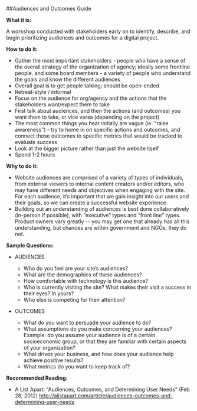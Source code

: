 ##Audiences and Outcomes Guide

**What it is:**

A workshop conducted with stakeholders early on to identify, describe, and begin prioritizing audiences and outcomes for a digital project.

**How to do it:** 

- Gather the most important stakeholders - people who have a sense of the overall strategy of the organization of agency; ideally some frontline people, and some board members - a variety of people who understand the goals and know the different audiences
- Overall goal is to get people talking; should be open-ended
- Retreat-style / informal
- Focus on the audience for org/agency and the actions that the stakeholders want/expect them to take
- First talk about audiences, and then the actions (and outcomes) you want them to take, or vice versa (depending on the project) 
- The most common things you hear initially are vague (ie. "raise awareness") - try to home in on specific actions and outcomes, and connect those outcomes to specific metrics that would be tracked to evaluate success 
- Look at the bigger picture rather than just the website itself
- Spend 1-2 hours 

**Why to do it:**

- Website audiences are comprised of a variety of types of individuals, from external viewers to internal content creators and/or editors, who may have different needs and objectives when engaging with the site. For each audience, it’s important that we gain insight into our users and their goals, so we can create a successful website experience. 
- Building out an understanding of audiences is best done collaboratively (in-person if possible), with “executive” types and “front line” types.  Product owners vary greatly -- you may get one that already has all this understanding, but chances are within government and NGOs, they do not.

**Sample Questions:**

- AUDIENCES
	- Who do you feel are your site’s audiences?
	- What are the demographics of these audiences?
	- How comfortable with technology is this audience?
	- Who is currently visiting the site? What makes their visit a success in their eyes? In yours?
	- Who else is competing for their attention?

- OUTCOMES
	- What do you want to persuade your audience to do?
	- What assumptions do you make concerning your audiences? Example: do you assume your audience is of a certain socioeconomic group, or that they are familiar with certain aspects of your organization?
	- What drives your business, and how does your audience help achieve positive results?
	- What metrics do you want to keep track of?

**Recommended Reading:**

- A List Apart: “Audiences, Outcomes, and Determining User Needs” (Feb 28, 2012)
http://alistapart.com/article/audiences-outcomes-and-determining-user-needs

